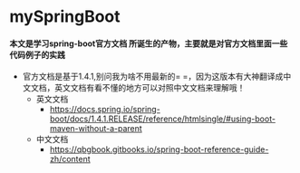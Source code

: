 # mySpringBoot
#### 本文是学习spring-boot官方文档 所诞生的产物，主要就是对官方文档里面一些代码例子的实践
- 官方文档是基于1.4.1,别问我为啥不用最新的= =，因为这版本有大神翻译成中文文档，英文文档有看不懂的地方可以对照中文文档来理解哦！
    - 英文文档
        - https://docs.spring.io/spring-boot/docs/1.4.1.RELEASE/reference/htmlsingle/#using-boot-maven-without-a-parent
    -  中文文档 
        - https://qbgbook.gitbooks.io/spring-boot-reference-guide-zh/content 
  
